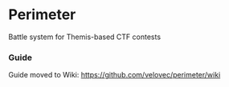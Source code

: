 Perimeter
=========

Battle system for Themis-based CTF contests

### Guide

Guide moved to Wiki: https://github.com/velovec/perimeter/wiki
